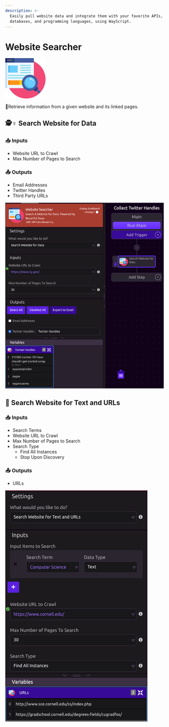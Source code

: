 ```yaml
---
description: >-
  Easily pull website data and integrate them with your favorite APIs,
  databases, and programming languages, using WayScript.
---
```


# Website Searcher

![Search a Website for Data. Powered by Beautiful Soup.](../../.gitbook/assets/site_siftter%20%281%29.png)

🔗Retrieve information from a given website and its linked pages.

## 🕵♀ Search Website for Data

### 📥 Inputs

* Website URL to Crawl
* Max Number of Pages to Search

### 📤 Outputs

* Email Addresses
* Twitter Handles
* Third Party URLs

![](../../.gitbook/assets/screen-shot-2019-07-17-at-5.06.25-pm.png)

## 🔎 Search Website for Text and URLs

### 📥 Inputs

* Search Terms
* Website URL to Crawl
* Max Number of Pages to Search
* Search Type
  * Find All Instances
  * Stop Upon Discovery

### 📤 Outputs

* URLs

![](../../.gitbook/assets/screen-shot-2019-07-17-at-5.09.56-pm.png)

